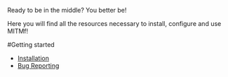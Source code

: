 Ready to be in the middle? You better be!

Here you will find all the resources necessary to install, configure and use MITMf!

#Getting started
- [Installation](https://github.com/byt3bl33d3r/MITMf/wiki/Installation)
- [Bug Reporting](https://github.com/byt3bl33d3r/MITMf/wiki/Reporting-a-bug)